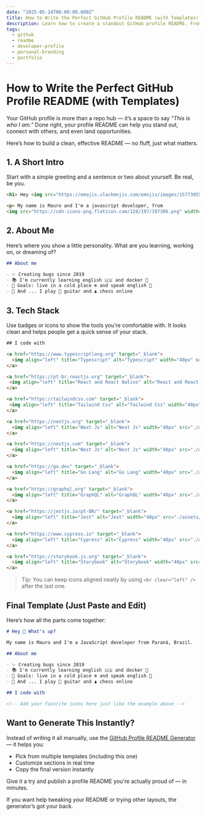 ```yaml
---
date: "2025-05-14T00:00:00.000Z"
title: How to Write the Perfect GitHub Profile README (with Templates)
description: Learn how to create a standout GitHub profile README. From must-have sections to ready-to-use templates, this guide helps you make a strong first impression.
tags:
  - github
  - readme
  - developer-profile
  - personal-branding
  - portfolio
---
```


# How to Write the Perfect GitHub Profile README (with Templates)

Your GitHub profile is more than a repo hub — it’s a space to say *“This is who I am.”*
Done right, your profile README can help you stand out, connect with others, and even land opportunities.

Here’s how to build a clean, effective README — no fluff, just what matters.

## 1. A Short Intro

Start with a simple greeting and a sentence or two about yourself. Be real, be you.

```html
<h1> Hey <img src="https://emojis.slackmojis.com/emojis/images/1577305505/7373/hand_wave.gif?1577305505" width="50" /> What's up?</h1>

<p> My name is Mauro and I'm a javascript developer, from
<img src="https://cdn-icons-png.flaticon.com/128/197/197386.png" width="17" /> <b>Paraná, Brasil</b>. </p>
```

## 2. About Me

Here’s where you show a little personality. What are you learning, working on, or dreaming of?

```markdown
## About me

- ✨ Creating bugs since 2019
- 📚 I'm currently learning english 🇺🇸 and docker 🐳
- 🎯 Goals: live in a cold place ❄ and speak english 🚀
- 🎲 And ... I play 🎸 guitar and ♟ chess online
```


## 3. Tech Stack

Use badges or icons to show the tools you’re comfortable with. It looks clean and helps people get a quick sense of your stack.

```html
## I code with

<a href="https://www.typescriptlang.org" target="_blank">
  <img align="left" title="Typescript" alt="Typescript" width="40px" src="./assets/typescript-logo.svg" />
</a>

<a href="https://pt-br.reactjs.org" target="_blank">
 <img align="left" title="React and React Native" alt="React and React Native" width="40px" src="./assets/react-logo.svg" />
</a>

<a href="https://tailwindcss.com" target="_blank">
 <img align="left" title="Tailwind Css" alt="Tailwind Css" width="40px" src="./assets/tailwind-logo.svg" />
</a>

<a href="https://nextjs.org" target="_blank">
  <img align="left" title="Next Js" alt="Next Js" width="40px" src="./assets/next-logo.svg" />
</a>

<a href="https://nestjs.com" target="_blank">
  <img align="left" title="Nest Js" alt="Nest Js" width="40px" src="./assets/nest-logo.svg" />
</a>

<a href="https://go.dev" target="_blank">
  <img align="left" title="Go Lang" alt="Go Lang" width="40px" src="./assets/golang-logo.svg" />
</a>

<a href="https://graphql.org" target="_blank">
  <img align="left" title="GraphQL" alt="GraphQL" width="40px" src="./assets/graphql-logo.svg" />
</a>

<a href="https://jestjs.io/pt-BR/" target="_blank">
  <img align="left" title="Jest" alt="Jest" width="40px" src="./assets/jest-logo.svg" />
</a>

<a href="https://www.cypress.io" target="_blank">
  <img align="left" title="Cypress" alt="Cypress" width="40px" src="./assets/cypress-logo.svg" />
</a>

<a href="https://storybook.js.org" target="_blank">
  <img align="left" title="Storybook" alt="Storybook" width="40px" src="./assets/storybook-logo.svg" />
</a>
```

> Tip: You can keep icons aligned neatly by using `<br clear="left" />` after the last one.


## Final Template (Just Paste and Edit)

Here’s how all the parts come together:

```markdown
# Hey 👋 What's up?

My name is Mauro and I'm a JavaScript developer from Paraná, Brazil.

## About me

- ✨ Creating bugs since 2019
- 📚 I'm currently learning english 🇺🇸 and docker 🐳
- 🎯 Goals: live in a cold place ❄ and speak english 🚀
- 🎲 And ... I play 🎸 guitar and ♟ chess online

## I code with

<!-- Add your favorite icons here just like the example above -->
```


## Want to Generate This Instantly?

Instead of writing it all manually, use the [GitHub Profile README Generator](/) — it helps you:

- Pick from multiple templates (including this one)
- Customize sections in real time
- Copy the final version instantly

Give it a try and publish a profile README you're actually proud of — in minutes.

If you want help tweaking your README or trying other layouts, the generator’s got your back.
